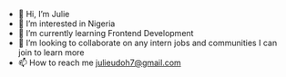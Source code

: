 - 👋 Hi, I’m Julie
- 👀 I’m interested in Nigeria
- 🌱 I’m currently learning Frontend Development
- 💞️ I’m looking to collaborate on any intern jobs and communities I can join to learn more
- 📫 How to reach me julieudoh7@gmail.com

<!---
Jey223/Jey223 is a ✨ special ✨ repository because its `README.md` (this file) appears on your GitHub profile.
You can click the Preview link to take a look at your changes.
--->
